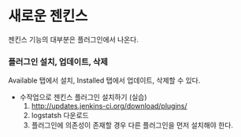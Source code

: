 # 새로운 젠킨스

젠킨스 기능의 대부분은 플러그인에서 나온다. 

### 플러그인 설치, 업데이트, 삭제

Available 탭에서 설치, Installed 탭에서 업데이트, 삭제할 수 있다. 

- 수작업으로 젠킨스 플러그인 설치하기 (실습)
  1. http://updates.jenkins-ci.org/download/plugins/
  2. logstatsh 다운로드 
  3. 플러그인에 의존성이 존재할 경우 다른 플러그인을 먼저 설치해야 한다. 
  

